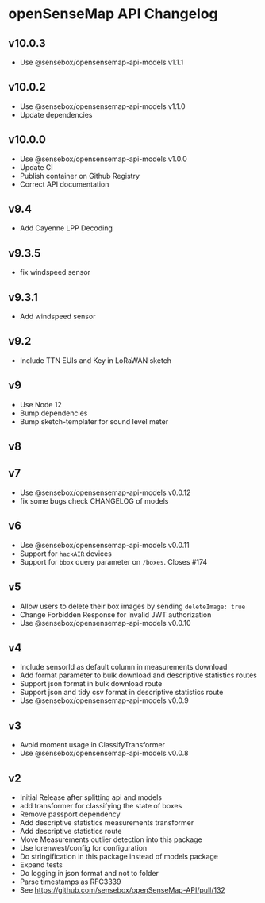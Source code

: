 # openSenseMap API Changelog

## v10.0.3

- Use @sensebox/opensensemap-api-models v1.1.1

## v10.0.2

- Use @sensebox/opensensemap-api-models v1.1.0
- Update dependencies

## v10.0.0

- Use @sensebox/opensensemap-api-models v1.0.0
- Update CI
- Publish container on Github Registry
- Correct API documentation

## v9.4
- Add Cayenne LPP Decoding

## v9.3.5
- fix windspeed sensor

## v9.3.1
- Add windspeed sensor

## v9.2
- Include TTN EUIs and Key in LoRaWAN sketch

## v9
- Use Node 12
- Bump dependencies
- Bump sketch-templater for sound level meter

## v8

## v7
- Use @sensebox/opensensemap-api-models v0.0.12
- fix some bugs check CHANGELOG of models

## v6
- Use @sensebox/opensensemap-api-models v0.0.11
- Support for `hackAIR` devices
- Support for `bbox` query parameter on `/boxes`. Closes #174

## v5
- Allow users to delete their box images by sending `deleteImage: true`
- Change Forbidden Response for invalid JWT authorization
- Use @sensebox/opensensemap-api-models v0.0.10

## v4
- Include sensorId as default column in measurements download
- Add format parameter to bulk download and descriptive statistics routes
- Support json format in bulk download route
- Support json and tidy csv format in descriptive statistics route
- Use @sensebox/opensensemap-api-models v0.0.9

## v3
- Avoid moment usage in ClassifyTransformer
- Use @sensebox/opensensemap-api-models v0.0.8

## v2
- Initial Release after splitting api and models
- add transformer for classifying the state of boxes
- Remove passport dependency
- Add descriptive statistics measurements transformer
- Add descriptive statistics route
- Move Measurements outlier detection into this package
- Use lorenwest/config for configuration
- Do stringification in this package instead of models package
- Expand tests
- Do logging in json format and not to folder
- Parse timestamps as RFC3339
- See https://github.com/sensebox/openSenseMap-API/pull/132
